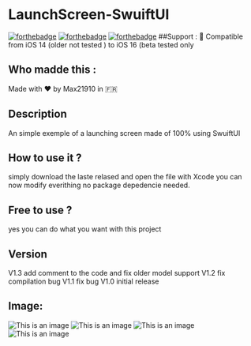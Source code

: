 # LaunchScreen-SwuiftUI
[![forthebadge](https://forthebadge.com/images/badges/built-with-love.svg)](https://forthebadge.com)
[![forthebadge](https://forthebadge.com/images/badges/made-with-swift.svg)](https://forthebadge.com)
[![forthebadge](https://forthebadge.com/images/badges/built-by-developers.svg)](https://forthebadge.com)
##Support : 
📱 Compatible from iOS 14 (older not tested ) to iOS 16 (beta tested only 
## Who madde this :
Made with ❤️ by Max21910 in 🇫🇷
## Description
An simple exemple of a launching screen made of 100% using SwuiftUI


## How to use it ?
simply download the laste relased and open the file with Xcode you can now modify everithing 
no package depedencie needed.

## Free to use ?
yes you can do what you want with this project 
## Version
V1.3 add comment to the code and fix older model support
V1.2 fix compilation bug 
V1.1 fix bug 
V1.0 initial release
## Image:
![This is an image](/assets/1.gif)
![This is an image](/assets/2.png)
![This is an image](/assets/3.png)
![This is an image](/assets/4.png)


